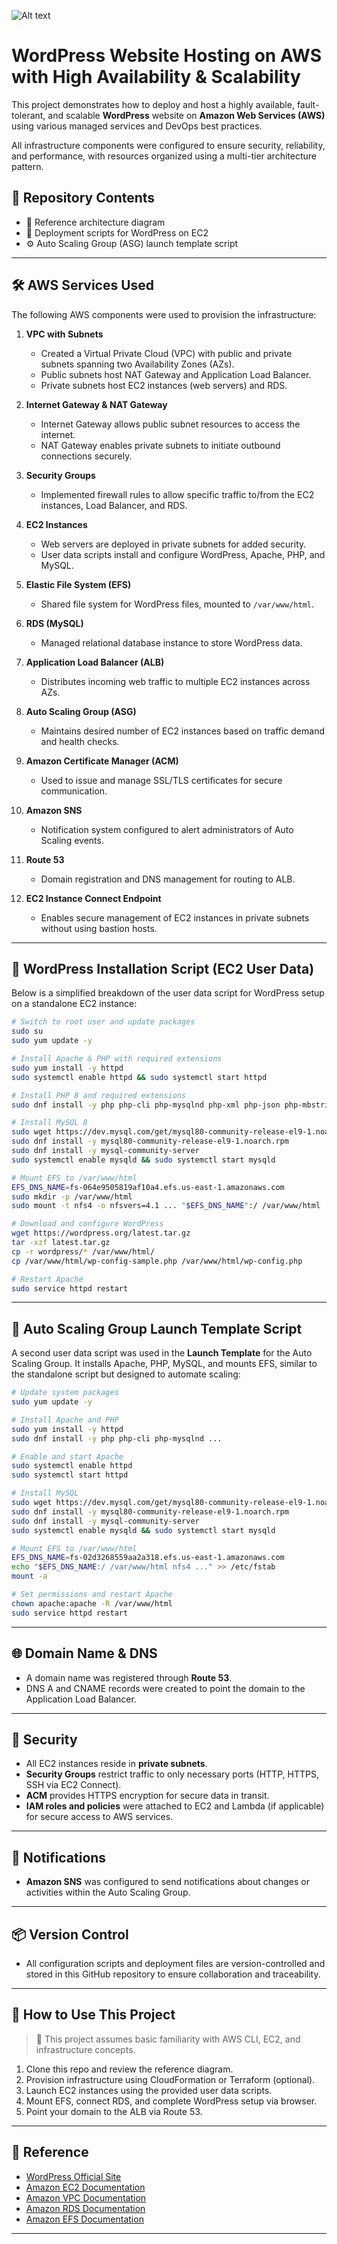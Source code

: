 ![Alt text](2._Host_a_WordPress_Website_on_AWS.png)


# WordPress Website Hosting on AWS with High Availability & Scalability

This project demonstrates how to deploy and host a highly available, fault-tolerant, and scalable **WordPress** website on **Amazon Web Services (AWS)** using various managed services and DevOps best practices.

All infrastructure components were configured to ensure security, reliability, and performance, with resources organized using a multi-tier architecture pattern.

## 📁 Repository Contents

- 📄 Reference architecture diagram
- 📜 Deployment scripts for WordPress on EC2
- ⚙️ Auto Scaling Group (ASG) launch template script

---

## 🛠️ AWS Services Used

The following AWS components were used to provision the infrastructure:

1. **VPC with Subnets**
   - Created a Virtual Private Cloud (VPC) with public and private subnets spanning two Availability Zones (AZs).
   - Public subnets host NAT Gateway and Application Load Balancer.
   - Private subnets host EC2 instances (web servers) and RDS.

2. **Internet Gateway & NAT Gateway**
   - Internet Gateway allows public subnet resources to access the internet.
   - NAT Gateway enables private subnets to initiate outbound connections securely.

3. **Security Groups**
   - Implemented firewall rules to allow specific traffic to/from the EC2 instances, Load Balancer, and RDS.

4. **EC2 Instances**
   - Web servers are deployed in private subnets for added security.
   - User data scripts install and configure WordPress, Apache, PHP, and MySQL.

5. **Elastic File System (EFS)**
   - Shared file system for WordPress files, mounted to `/var/www/html`.

6. **RDS (MySQL)**
   - Managed relational database instance to store WordPress data.

7. **Application Load Balancer (ALB)**
   - Distributes incoming web traffic to multiple EC2 instances across AZs.

8. **Auto Scaling Group (ASG)**
   - Maintains desired number of EC2 instances based on traffic demand and health checks.

9. **Amazon Certificate Manager (ACM)**
   - Used to issue and manage SSL/TLS certificates for secure communication.

10. **Amazon SNS**
    - Notification system configured to alert administrators of Auto Scaling events.

11. **Route 53**
    - Domain registration and DNS management for routing to ALB.

12. **EC2 Instance Connect Endpoint**
    - Enables secure management of EC2 instances in private subnets without using bastion hosts.

---

## 📜 WordPress Installation Script (EC2 User Data)

Below is a simplified breakdown of the user data script for WordPress setup on a standalone EC2 instance:

```bash
# Switch to root user and update packages
sudo su
sudo yum update -y

# Install Apache & PHP with required extensions
sudo yum install -y httpd
sudo systemctl enable httpd && sudo systemctl start httpd

# Install PHP 8 and required extensions
sudo dnf install -y php php-cli php-mysqlnd php-xml php-json php-mbstring ...

# Install MySQL 8
sudo wget https://dev.mysql.com/get/mysql80-community-release-el9-1.noarch.rpm
sudo dnf install -y mysql80-community-release-el9-1.noarch.rpm
sudo dnf install -y mysql-community-server
sudo systemctl enable mysqld && sudo systemctl start mysqld

# Mount EFS to /var/www/html
EFS_DNS_NAME=fs-064e9505819af10a4.efs.us-east-1.amazonaws.com
sudo mkdir -p /var/www/html
sudo mount -t nfs4 -o nfsvers=4.1 ... "$EFS_DNS_NAME":/ /var/www/html

# Download and configure WordPress
wget https://wordpress.org/latest.tar.gz
tar -xzf latest.tar.gz
cp -r wordpress/* /var/www/html/
cp /var/www/html/wp-config-sample.php /var/www/html/wp-config.php

# Restart Apache
sudo service httpd restart
````

---

## 🚀 Auto Scaling Group Launch Template Script

A second user data script was used in the **Launch Template** for the Auto Scaling Group. It installs Apache, PHP, MySQL, and mounts EFS, similar to the standalone script but designed to automate scaling:

```bash
# Update system packages
sudo yum update -y

# Install Apache and PHP
sudo yum install -y httpd
sudo dnf install -y php php-cli php-mysqlnd ...

# Enable and start Apache
sudo systemctl enable httpd
sudo systemctl start httpd

# Install MySQL
sudo wget https://dev.mysql.com/get/mysql80-community-release-el9-1.noarch.rpm
sudo dnf install -y mysql80-community-release-el9-1.noarch.rpm
sudo dnf install -y mysql-community-server
sudo systemctl enable mysqld && sudo systemctl start mysqld

# Mount EFS to /var/www/html
EFS_DNS_NAME=fs-02d3268559aa2a318.efs.us-east-1.amazonaws.com
echo "$EFS_DNS_NAME:/ /var/www/html nfs4 ..." >> /etc/fstab
mount -a

# Set permissions and restart Apache
chown apache:apache -R /var/www/html
sudo service httpd restart
```

---

## 🌐 Domain Name & DNS

* A domain name was registered through **Route 53**.
* DNS A and CNAME records were created to point the domain to the Application Load Balancer.

---

## 🔐 Security

* All EC2 instances reside in **private subnets**.
* **Security Groups** restrict traffic to only necessary ports (HTTP, HTTPS, SSH via EC2 Connect).
* **ACM** provides HTTPS encryption for secure data in transit.
* **IAM roles and policies** were attached to EC2 and Lambda (if applicable) for secure access to AWS services.

---

## 📡 Notifications

* **Amazon SNS** was configured to send notifications about changes or activities within the Auto Scaling Group.

---

## 📦 Version Control

* All configuration scripts and deployment files are version-controlled and stored in this GitHub repository to ensure collaboration and traceability.

---

## 🧰 How to Use This Project

> 🚨 This project assumes basic familiarity with AWS CLI, EC2, and infrastructure concepts.

1. Clone this repo and review the reference diagram.
2. Provision infrastructure using CloudFormation or Terraform (optional).
3. Launch EC2 instances using the provided user data scripts.
4. Mount EFS, connect RDS, and complete WordPress setup via browser.
5. Point your domain to the ALB via Route 53.

---

## 📎 Reference

* [WordPress Official Site](https://wordpress.org/)
* [Amazon EC2 Documentation](https://docs.aws.amazon.com/ec2/)
* [Amazon VPC Documentation](https://docs.aws.amazon.com/vpc/)
* [Amazon RDS Documentation](https://docs.aws.amazon.com/rds/)
* [Amazon EFS Documentation](https://docs.aws.amazon.com/efs/)

---


